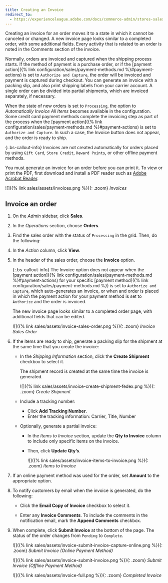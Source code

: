 ```yaml
---
title: Creating an Invoice
redirect_to:
  - https://experienceleague.adobe.com/docs/commerce-admin/stores-sales/order-management/invoices.html#create-an-invoice
---
```


Creating an invoice for an order moves it to a state in which it cannot be canceled or changed. A new invoice page looks similar to a completed order, with some additional fields. Every activity that is related to an order is noted in the Comments section of the invoice.

Normally, orders are invoiced and captured when the shipping process starts. If the method of payment is a purchase order, or if the [payment action]({% link configuration/sales/payment-methods.md %}#payment-actions) is set to `Authorize and Capture`, the order will be invoiced and payment is captured during checkout. You can generate an invoice with a packing slip, and also print shipping labels from your carrier account. A single order can be divided into partial shipments, which are invoiced separately, if necessary.

When the state of new orders is set to `Processing`, the option to _Automatically Invoice All Items_ becomes available in the configuration. Some credit card payment methods complete the invoicing step as part of the process when the [payment action]({% link configuration/sales/payment-methods.md %}#payment-actions) is set to `Authorize and Capture`. In such a case, the Invoice button does not appear, and the order is ready to ship.

{:.bs-callout-info}
Invoices are not created automatically for orders placed by using `Gift Card`, `Store Credit`, `Reward Points`, or other offline payment methods.

You must generate an invoice for an order before you can print it. To view or print the PDF, first download and install a PDF reader such as [Adobe Acrobat Reader][1].

![]({% link sales/assets/invoices.png %}){: .zoom}
_Invoices_

## Invoice an order

1. On the _Admin_ sidebar, click **Sales**.

1. In the _Operations_ section, choose **Orders**.

1. Find the sales order with the status of `Processing` in the grid. Then, do the following:

1. In the _Action_ column, click **View**.

1. In the header of the sales order, choose the **Invoice** option.

    {:.bs-callout-info}
    The Invoice option does not appear when the [payment action]({% link configuration/sales/payment-methods.md %}#payment-actions) for your specific [payment method]({% link configuration/sales/payment-methods.md %}) is set to `Authorize and Capture`, which auto-generates an invoice, or when and order is placed in which the payment action for your payment method is set to `Authorize` and the order is invoiced.

    The new invoice page looks similar to a completed order page, with additional fields that can be edited.

    ![]({% link sales/assets/invoice-sales-order.png %}){: .zoom}
    _Invoice Sales Order_

1. If the items are ready to ship, generate a packing slip for the shipment at the same time that you create the invoice:

   - In the _Shipping Information_ section, click the **Create Shipment** checkbox to select it.

      The shipment record is created at the same time the invoice is generated.

      ![]({% link sales/assets/invoice-create-shipment-fedex.png %}){: .zoom}
      _Create Shipment_

   - Include a tracking number:

      - Click **Add Tracking Number**.
      - Enter the tracking information: Carrier, Title, Number

   - Optionally, generate a partial invoice:

      - In the _Items to Invoice_ section, update the **Qty to Invoice** column to include only specific items on the invoice.
      - Then, click **Update Qty’s**.

        ![]({% link sales/assets/invoice-items-to-invoice.png %}){: .zoom}
        _Items to Invoice_

1. If an online payment method was used for the order, set **Amount** to the appropriate option.

1. To notify customers by email when the invoice is generated, do the following:

   - Click the **Email Copy of Invoice** checkbox to select it.

   - Enter any **Invoice Comments**. To include the comments in the notification email, mark the **Append Comments** checkbox.

1. When complete, click **Submit Invoice** at the bottom of the page. The status of the order changes from `Pending` to `Complete`.

    ![]({% link sales/assets/invoice-submit-invoice-capture-online.png %}){: .zoom}
    _Submit Invoice (Online Payment Method)_

    ![]({% link sales/assets/invoice-submit-invoice.png %}){: .zoom}
    _Submit Invoice (Offline Payment Method)_

    ![]({% link sales/assets/invoice-full.png %}){: .zoom}
    _Completed Invoice_

[1]: https://www.adobe.com/acrobat/pdf-reader.html "Get Adobe Reader"
